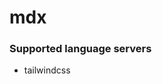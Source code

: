 <!--- THIS DOCUMENT IS AUTOMATICALLY GENERATED, DON'T EDIT IT -->
# mdx

### Supported language servers

- tailwindcss
